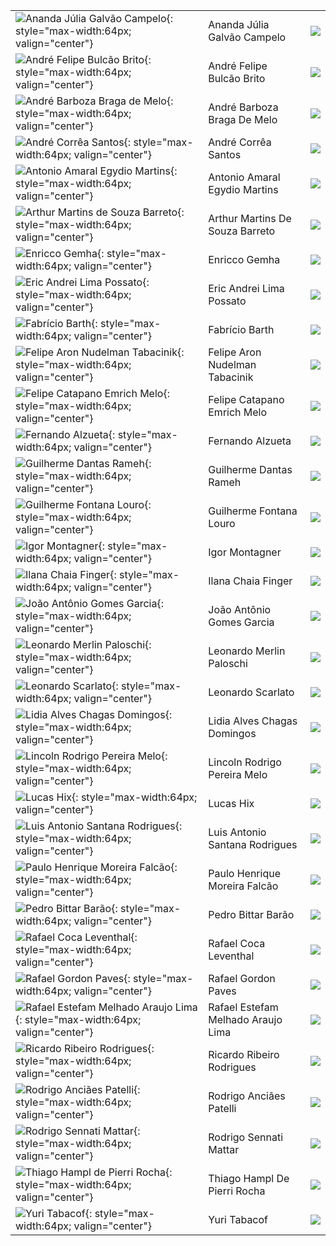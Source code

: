 |                                                                                                                                       |                                    |                                                                                |
|:--------------------------------------------------------------------------------------------------------------------------------------|:-----------------------------------|:-------------------------------------------------------------------------------|
| ![Ananda Júlia Galvão Campelo](https://avatars.githubusercontent.com/u/103457620?v=4){: style="max-width:64px; valign="center"}       | Ananda Júlia Galvão Campelo        | [![](css/github.png)](http://github.com/AnandaCampelo)                         |
| ![André Felipe Bulcão Brito](https://avatars.githubusercontent.com/u/30161990?v=4){: style="max-width:64px; valign="center"}          | André Felipe Bulcão Brito          | [![](css/github.png)](http://github.com/andrebrito16)                          |
| ![André Barboza Braga de Melo](https://avatars.githubusercontent.com/u/81170314?v=4){: style="max-width:64px; valign="center"}        | André Barboza Braga De Melo        | [![](css/github.png)](http://github.com/AndreBBM)                              |
| ![André Corrêa Santos](){: style="max-width:64px; valign="center"}                                                                    | André Corrêa Santos                | [![](css/github.png)](http://github.com/https://github.com/AndreCorreaSantos/) |
| ![Antonio Amaral Egydio Martins](https://avatars.githubusercontent.com/u/81169982?v=4){: style="max-width:64px; valign="center"}      | Antonio Amaral Egydio Martins      | [![](css/github.png)](http://github.com/AntonioAEMartins)                      |
| ![Arthur Martins de Souza Barreto](https://avatars.githubusercontent.com/u/82684357?v=4){: style="max-width:64px; valign="center"}    | Arthur Martins De Souza Barreto    | [![](css/github.png)](http://github.com/Arthur-Barreto)                        |
| ![Enricco Gemha](https://avatars.githubusercontent.com/u/81189101?v=4){: style="max-width:64px; valign="center"}                      | Enricco Gemha                      | [![](css/github.png)](http://github.com/G3mha)                                 |
| ![Eric Andrei Lima Possato](https://avatars.githubusercontent.com/u/81189955?v=4){: style="max-width:64px; valign="center"}           | Eric Andrei Lima Possato           | [![](css/github.png)](http://github.com/EricPossato)                           |
| ![Fabrício Barth](https://avatars.githubusercontent.com/u/361008?v=4){: style="max-width:64px; valign="center"}                       | Fabrício Barth                     | [![](css/github.png)](http://github.com/fbarth)                                |
| ![Felipe Aron Nudelman Tabacinik](https://avatars.githubusercontent.com/u/43611433?v=4){: style="max-width:64px; valign="center"}     | Felipe Aron Nudelman Tabacinik     | [![](css/github.png)](http://github.com/aronfelipe)                            |
| ![Felipe Catapano Emrich Melo](https://avatars.githubusercontent.com/u/55763383?v=4){: style="max-width:64px; valign="center"}        | Felipe Catapano Emrich Melo        | [![](css/github.png)](http://github.com/MekhyW)                                |
| ![Fernando Alzueta](https://avatars.githubusercontent.com/u/28360583?v=4){: style="max-width:64px; valign="center"}                   | Fernando Alzueta                   | [![](css/github.png)](http://github.com/devfernandoa)                          |
| ![Guilherme Dantas Rameh](https://avatars.githubusercontent.com/u/62567654?v=4){: style="max-width:64px; valign="center"}             | Guilherme Dantas Rameh             | [![](css/github.png)](http://github.com/GuilhermeRameh)                        |
| ![Guilherme Fontana Louro](https://avatars.githubusercontent.com/u/48487502?v=4){: style="max-width:64px; valign="center"}            | Guilherme Fontana Louro            | [![](css/github.png)](http://github.com/guifl2001)                             |
| ![Igor Montagner](https://avatars.githubusercontent.com/u/221446?v=4){: style="max-width:64px; valign="center"}                       | Igor Montagner                     | [![](css/github.png)](http://github.com/igordsm)                               |
| ![Ilana Chaia Finger](https://avatars.githubusercontent.com/u/159066669?v=4){: style="max-width:64px; valign="center"}                | Ilana Chaia Finger                 | [![](css/github.png)](http://github.com/ilacftemp)                             |
| ![João Antônio Gomes Garcia](https://avatars.githubusercontent.com/u/81188505?v=4){: style="max-width:64px; valign="center"}          | João Antônio Gomes Garcia          | [![](css/github.png)](http://github.com/Joao-antonio-gg)                       |
| ![Leonardo Merlin Paloschi](https://avatars.githubusercontent.com/u/103431559?v=4){: style="max-width:64px; valign="center"}          | Leonardo Merlin Paloschi           | [![](css/github.png)](http://github.com/leonardopaloschi)                      |
| ![Leonardo Scarlato](https://avatars.githubusercontent.com/u/101352133?v=4){: style="max-width:64px; valign="center"}                 | Leonardo Scarlato                  | [![](css/github.png)](http://github.com/leoscarlato)                           |
| ![Lidia Alves Chagas Domingos](https://avatars.githubusercontent.com/u/72155007?v=4){: style="max-width:64px; valign="center"}        | Lidia Alves Chagas Domingos        | [![](css/github.png)](http://github.com/LidiaDomingos)                         |
| ![Lincoln Rodrigo Pereira Melo](https://avatars.githubusercontent.com/u/81188429?v=4){: style="max-width:64px; valign="center"}       | Lincoln Rodrigo Pereira Melo       | [![](css/github.png)](http://github.com/LinkolnR)                              |
| ![Lucas Hix](https://avatars.githubusercontent.com/u/12024658?v=4){: style="max-width:64px; valign="center"}                          | Lucas Hix                          | [![](css/github.png)](http://github.com/Peng1104)                              |
| ![Luis Antonio Santana Rodrigues](https://avatars.githubusercontent.com/u/103431660?v=4){: style="max-width:64px; valign="center"}    | Luis Antonio Santana Rodrigues     | [![](css/github.png)](http://github.com/devluisrodrigues)                      |
| ![Paulo Henrique Moreira Falcão](https://avatars.githubusercontent.com/u/72179636?v=4){: style="max-width:64px; valign="center"}      | Paulo Henrique Moreira Falcão      | [![](css/github.png)](http://github.com/Paulofalcao2002)                       |
| ![Pedro Bittar Barão](https://avatars.githubusercontent.com/u/81188809?v=4){: style="max-width:64px; valign="center"}                 | Pedro Bittar Barão                 | [![](css/github.png)](http://github.com/PedroBittarBarao)                      |
| ![Rafael Coca Leventhal](https://avatars.githubusercontent.com/u/81188660?v=4){: style="max-width:64px; valign="center"}              | Rafael Coca Leventhal              | [![](css/github.png)](http://github.com/rafaelcl292)                           |
| ![Rafael Gordon Paves](https://avatars.githubusercontent.com/u/103437461?v=4){: style="max-width:64px; valign="center"}               | Rafael Gordon Paves                | [![](css/github.png)](http://github.com/rafaelgpaves)                          |
| ![Rafael Estefam Melhado Araujo Lima](https://avatars.githubusercontent.com/u/81188798?v=4){: style="max-width:64px; valign="center"} | Rafael Estefam Melhado Araujo Lima | [![](css/github.png)](http://github.com/RafaelMALima)                          |
| ![Ricardo Ribeiro Rodrigues](https://avatars.githubusercontent.com/u/72521349?v=4){: style="max-width:64px; valign="center"}          | Ricardo Ribeiro Rodrigues          | [![](css/github.png)](http://github.com/RicardoRibeiroRodrigues)               |
| ![Rodrigo Anciães Patelli](https://avatars.githubusercontent.com/u/81170574?v=4){: style="max-width:64px; valign="center"}            | Rodrigo Anciães Patelli            | [![](css/github.png)](http://github.com/RodrigoAnciaes)                        |
| ![Rodrigo Sennati Mattar](https://avatars.githubusercontent.com/u/49764647?v=4){: style="max-width:64px; valign="center"}             | Rodrigo Sennati Mattar             | [![](css/github.png)](http://github.com/digomattar21)                          |
| ![Thiago Hampl de Pierri Rocha](https://avatars.githubusercontent.com/u/62914339?v=4){: style="max-width:64px; valign="center"}       | Thiago Hampl De Pierri Rocha       | [![](css/github.png)](http://github.com/thiagohpr)                             |
| ![Yuri Tabacof](https://avatars.githubusercontent.com/u/60413383?v=4){: style="max-width:64px; valign="center"}                       | Yuri Tabacof                       | [![](css/github.png)](http://github.com/yuritaba)                              |